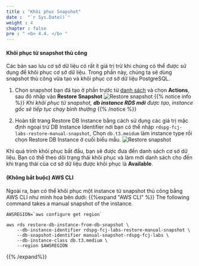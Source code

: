 ```yaml
---
title : "Khôi phục Snapshot"
date :  "`r Sys.Date()`" 
weight : 4
chapter : false
pre : " <b> 4.4. </b> "
---
```


#### Khôi phục từ snapshot thủ công

Các bản sao lưu cơ sở dữ liệu có rất ít giá trị trừ khi chúng có thể được sử dụng để khôi phục cơ sở dữ liệu. Trong phần này, chúng ta sẽ dùng snapshot thủ công vừa tạo và khôi phục cơ sở dữ liệu PostgreSQL.
1. Chọn snapshot bạn đã tạo ở phần trước từ [danh sách](https://console.aws.amazon.com/rds/home#snapshots-list:) và chọn **Actions**, sau đó nhấp vào **Restore Snapshot**
	![Restore snapshot](/images/4/4-4/1.png)
{{% notice info %}}
*Khi khôi phục từ snapshot, **db instance RDS mới** được tạo, instance gốc sẽ tiếp tục chạy bình thường*
{{% /notice %}}

2. Hoàn tất trang Restore DB Instance bằng cách sử dụng các giá trị mặc định ngoại trừ DB Instance Identifier nơi bạn có thể nhập ``rdspg-fcj-labs-restore-manual-snapshot``, Chọn ``db.t3.meidum`` làm instance type rồi chọn Restore DB Instance ở cuối biểu mẫu.
	![Restore snapshot](/images/4/4-4/2.png)

Khi quá trình khôi phục bắt đầu, bạn sẽ được đưa đến danh sách cơ sở dữ liệu. Bạn có thể theo dõi trạng thái khôi phục và làm mới danh sách cho đến khi trạng thái của cơ sở dữ liệu được khôi phục là **Available**.


#### (Không bắt buộc) AWS CLI

Ngoài ra, bạn có thể khôi phục một instance từ snapshot thủ công bằng AWS CLI như minh họa bên dưới:
{{%expand "AWS CLI" %}}
The following command takes a manual snapshot of the instance.
```
AWSREGION=`aws configure get region`

aws rds restore-db-instance-from-db-snapshot \
	--db-instance-identifier rdspg-fcj-labs-restore-manual-snapshot \
	--db-snapshot-identifier manual-snapshot-rdspg-fcj-labs \
	--db-instance-class db.t3.medium \
	--region $AWSREGION

```

{{% /expand%}}